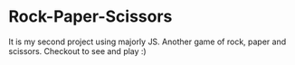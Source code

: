 # Rock-Paper-Scissors
It is my second project using majorly JS. Another game of rock, paper and scissors.
Checkout to see and play :)
